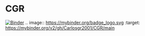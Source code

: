 # CGR 
[![Binder](https://mybinder.org/badge_logo.svg)](https://mybinder.org/v2/gh/Carlosgr2001/CGR/main)
.. image:: https://mybinder.org/badge_logo.svg
 :target: https://mybinder.org/v2/gh/Carlosgr2001/CGR/main
 
